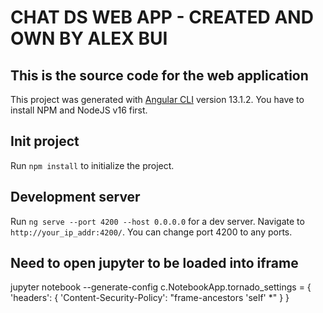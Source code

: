 # CHAT DS WEB APP - CREATED AND OWN BY ALEX BUI

## This is the source code for the web application

This project was generated with [Angular CLI](https://github.com/angular/angular-cli) version 13.1.2. You have to install NPM and NodeJS v16 first.

## Init project
Run `npm install` to initialize the project.

## Development server

Run `ng serve --port 4200 --host 0.0.0.0` for a dev server. Navigate to `http://your_ip_addr:4200/`. You can change port 4200 to any ports.


## Need to open jupyter to be loaded into iframe
jupyter notebook --generate-config
c.NotebookApp.tornado_settings = {
    'headers': {
        'Content-Security-Policy': "frame-ancestors 'self' *"
    }
}